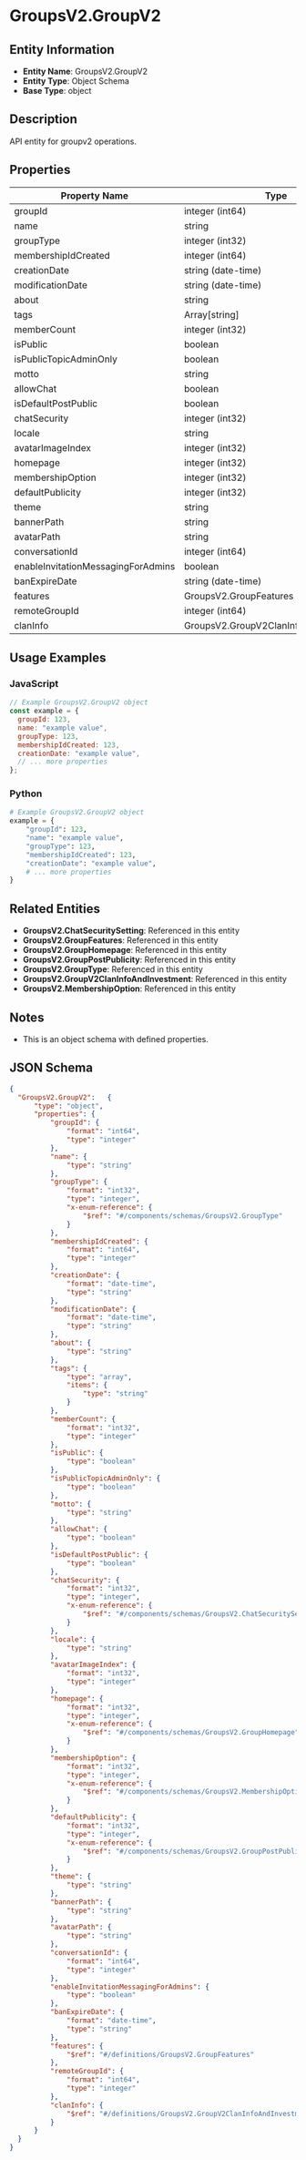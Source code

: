 # GroupsV2.GroupV2

## Entity Information
- **Entity Name**: GroupsV2.GroupV2
- **Entity Type**: Object Schema
- **Base Type**: object

## Description
API entity for groupv2 operations.

## Properties

| Property Name | Type | Description | Required |
|---------------|------|-------------|----------|
| groupId | integer (int64) |  | No |
| name | string |  | No |
| groupType | integer (int32) |  | No |
| membershipIdCreated | integer (int64) |  | No |
| creationDate | string (date-time) |  | No |
| modificationDate | string (date-time) |  | No |
| about | string |  | No |
| tags | Array[string] |  | No |
| memberCount | integer (int32) |  | No |
| isPublic | boolean |  | No |
| isPublicTopicAdminOnly | boolean |  | No |
| motto | string |  | No |
| allowChat | boolean |  | No |
| isDefaultPostPublic | boolean |  | No |
| chatSecurity | integer (int32) |  | No |
| locale | string |  | No |
| avatarImageIndex | integer (int32) |  | No |
| homepage | integer (int32) |  | No |
| membershipOption | integer (int32) |  | No |
| defaultPublicity | integer (int32) |  | No |
| theme | string |  | No |
| bannerPath | string |  | No |
| avatarPath | string |  | No |
| conversationId | integer (int64) |  | No |
| enableInvitationMessagingForAdmins | boolean |  | No |
| banExpireDate | string (date-time) |  | No |
| features | GroupsV2.GroupFeatures |  | No |
| remoteGroupId | integer (int64) |  | No |
| clanInfo | GroupsV2.GroupV2ClanInfoAndInvestment |  | No |

## Usage Examples

### JavaScript
```javascript
// Example GroupsV2.GroupV2 object
const example = {
  groupId: 123,
  name: "example value",
  groupType: 123,
  membershipIdCreated: 123,
  creationDate: "example value",
  // ... more properties
};
```

### Python
```python
# Example GroupsV2.GroupV2 object
example = {
    "groupId": 123,
    "name": "example value",
    "groupType": 123,
    "membershipIdCreated": 123,
    "creationDate": "example value",
    # ... more properties
}
```

## Related Entities
- **GroupsV2.ChatSecuritySetting**: Referenced in this entity
- **GroupsV2.GroupFeatures**: Referenced in this entity
- **GroupsV2.GroupHomepage**: Referenced in this entity
- **GroupsV2.GroupPostPublicity**: Referenced in this entity
- **GroupsV2.GroupType**: Referenced in this entity
- **GroupsV2.GroupV2ClanInfoAndInvestment**: Referenced in this entity
- **GroupsV2.MembershipOption**: Referenced in this entity

## Notes
- This is an object schema with defined properties.

## JSON Schema
```json
{
  "GroupsV2.GroupV2":   {
      "type": "object",
      "properties": {
          "groupId": {
              "format": "int64",
              "type": "integer"
          },
          "name": {
              "type": "string"
          },
          "groupType": {
              "format": "int32",
              "type": "integer",
              "x-enum-reference": {
                  "$ref": "#/components/schemas/GroupsV2.GroupType"
              }
          },
          "membershipIdCreated": {
              "format": "int64",
              "type": "integer"
          },
          "creationDate": {
              "format": "date-time",
              "type": "string"
          },
          "modificationDate": {
              "format": "date-time",
              "type": "string"
          },
          "about": {
              "type": "string"
          },
          "tags": {
              "type": "array",
              "items": {
                  "type": "string"
              }
          },
          "memberCount": {
              "format": "int32",
              "type": "integer"
          },
          "isPublic": {
              "type": "boolean"
          },
          "isPublicTopicAdminOnly": {
              "type": "boolean"
          },
          "motto": {
              "type": "string"
          },
          "allowChat": {
              "type": "boolean"
          },
          "isDefaultPostPublic": {
              "type": "boolean"
          },
          "chatSecurity": {
              "format": "int32",
              "type": "integer",
              "x-enum-reference": {
                  "$ref": "#/components/schemas/GroupsV2.ChatSecuritySetting"
              }
          },
          "locale": {
              "type": "string"
          },
          "avatarImageIndex": {
              "format": "int32",
              "type": "integer"
          },
          "homepage": {
              "format": "int32",
              "type": "integer",
              "x-enum-reference": {
                  "$ref": "#/components/schemas/GroupsV2.GroupHomepage"
              }
          },
          "membershipOption": {
              "format": "int32",
              "type": "integer",
              "x-enum-reference": {
                  "$ref": "#/components/schemas/GroupsV2.MembershipOption"
              }
          },
          "defaultPublicity": {
              "format": "int32",
              "type": "integer",
              "x-enum-reference": {
                  "$ref": "#/components/schemas/GroupsV2.GroupPostPublicity"
              }
          },
          "theme": {
              "type": "string"
          },
          "bannerPath": {
              "type": "string"
          },
          "avatarPath": {
              "type": "string"
          },
          "conversationId": {
              "format": "int64",
              "type": "integer"
          },
          "enableInvitationMessagingForAdmins": {
              "type": "boolean"
          },
          "banExpireDate": {
              "format": "date-time",
              "type": "string"
          },
          "features": {
              "$ref": "#/definitions/GroupsV2.GroupFeatures"
          },
          "remoteGroupId": {
              "format": "int64",
              "type": "integer"
          },
          "clanInfo": {
              "$ref": "#/definitions/GroupsV2.GroupV2ClanInfoAndInvestment"
          }
      }
  }
}
```
